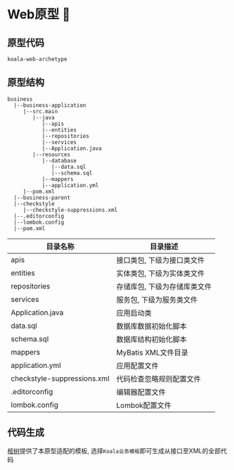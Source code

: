 # Web原型 :koala:

## 原型代码

`koala-web-archetype`

## 原型结构

```
business 
  |--business-application
     |--src.main
        |--java
           |--apis
           |--entities
           |--repositories
           |--services
           |--Application.java
        |--resources
           |--database
              |--data.sql
              |--schema.sql
           |--mappers
           |--application.yml
     |--pom.xml
  |--business-parent
  |--checkstyle
     |--checkstyle-suppressions.xml
  |--.editorconfig
  |--lombok.config
  |--pom.xml
```

| 目录名称                    | 目录描述                     |
| --------------------------- | ---------------------------- |
| apis                        | 接口类包, 下级为接口类文件   |
| entities                    | 实体类包, 下级为实体类文件   |
| repositories                | 存储库包, 下级为存储库类文件 |
| services                    | 服务包, 下级为服务类文件     |
| Application.java            | 应用启动类                   |
| data.sql                    | 数据库数据初始化脚本         |
| schema.sql                  | 数据库结构初始化脚本         |
| mappers                     | MyBatis XML文件目录          |
| application.yml             | 应用配置文件                 |
| checkstyle-suppressions.xml | 代码检查忽略规则配置文件     |
| .editorconfig               | 编辑器配置文件               |
| lombok.config               | Lombok配置文件               |

## 代码生成

[桉树](https://eucalyptus.dxl.pink/)提供了本原型适配的模板, 选择`Koala业务模板`即可生成从接口至XML的全部代码